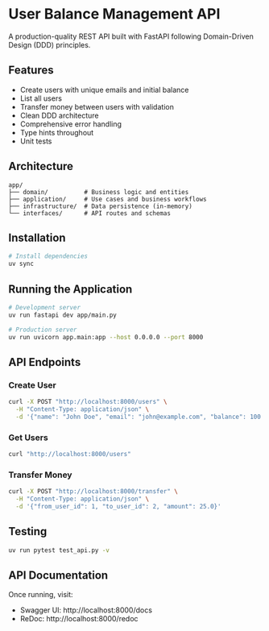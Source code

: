 # User Balance Management API

A production-quality REST API built with FastAPI following Domain-Driven Design (DDD) principles.

## Features

- Create users with unique emails and initial balance
- List all users
- Transfer money between users with validation
- Clean DDD architecture
- Comprehensive error handling
- Type hints throughout
- Unit tests

## Architecture

```
app/
├── domain/          # Business logic and entities
├── application/     # Use cases and business workflows
├── infrastructure/  # Data persistence (in-memory)
└── interfaces/      # API routes and schemas
```

## Installation

```bash
# Install dependencies
uv sync
```

## Running the Application

```bash
# Development server
uv run fastapi dev app/main.py

# Production server
uv run uvicorn app.main:app --host 0.0.0.0 --port 8000
```

## API Endpoints

### Create User
```bash
curl -X POST "http://localhost:8000/users" \
  -H "Content-Type: application/json" \
  -d '{"name": "John Doe", "email": "john@example.com", "balance": 100.0}'
```

### Get Users
```bash
curl "http://localhost:8000/users"
```

### Transfer Money
```bash
curl -X POST "http://localhost:8000/transfer" \
  -H "Content-Type: application/json" \
  -d '{"from_user_id": 1, "to_user_id": 2, "amount": 25.0}'
```

## Testing

```bash
uv run pytest test_api.py -v
```

## API Documentation

Once running, visit:
- Swagger UI: http://localhost:8000/docs
- ReDoc: http://localhost:8000/redoc